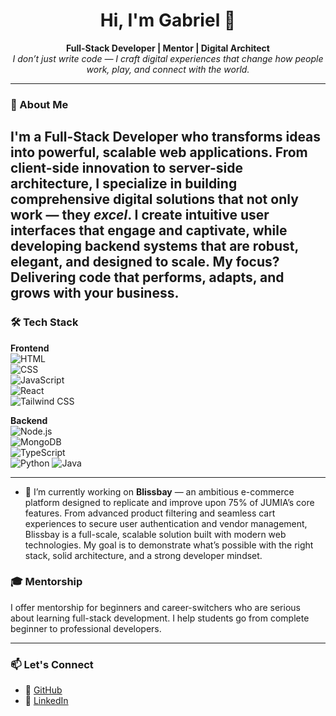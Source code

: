 
<!--
**LUMMYGEE/LUMMYGEE** is a ✨ _special_ ✨ repository because its `README.md` (this file) appears on your GitHub profile.

Here are some ideas to get you started:

- 🔭 I’m currently working on ...
- 🌱 I’m currently learning ...
- 👯 I’m looking to collaborate on ...
- 🤔 I’m looking for help with ...
- 💬 Ask me about ...
- 📫 How to reach me: ...
- 😄 Pronouns: ...
- ⚡ Fun fact: ...
-->

<h1 align="center">Hi, I'm Gabriel 👋</h1>

<p align="center">
  <b>Full-Stack Developer | Mentor | Digital Architect</b><br>
  <i>I don’t just write code — I craft digital experiences that change how people work, play, and connect with the world.</i>
</p>

---

### 🚀 About Me

I'm a Full-Stack Developer who transforms ideas into powerful, scalable web applications. From client-side innovation to server-side architecture, I specialize in building comprehensive digital solutions that not only work — they *excel*.
I create intuitive user interfaces that engage and captivate, while developing backend systems that are robust, elegant, and designed to scale. My focus? Delivering code that performs, adapts, and grows with your business.
---

### 🛠️ Tech Stack

**Frontend**  
![HTML](https://img.shields.io/badge/-HTML5-E34F26?style=flat&logo=html5&logoColor=fff)  
![CSS](https://img.shields.io/badge/-CSS3-1572B6?style=flat&logo=css3&logoColor=white)  
![JavaScript](https://img.shields.io/badge/-JavaScript-F7DF1E?style=flat&logo=javascript&logoColor=black)  
![React](https://img.shields.io/badge/-React-61DAFB?style=flat&logo=react&logoColor=black)  
![Tailwind CSS](https://img.shields.io/badge/-Tailwind-06B6D4?style=flat&logo=tailwindcss&logoColor=white)

**Backend**  
![Node.js](https://img.shields.io/badge/-Node.js-339933?style=flat&logo=node.js&logoColor=white)  
![MongoDB](https://img.shields.io/badge/-MongoDB-47A248?style=flat&logo=mongodb&logoColor=white)  
![TypeScript](https://img.shields.io/badge/-TypeScript-3178C6?style=flat&logo=typescript&logoColor=white)  
![Python](https://img.shields.io/badge/-Python-3776AB?style=flat&logo=python&logoColor=white)
![Java](https://img.shields.io/badge/-Java-007396?style=flat&logo=java&logoColor=white)


---

- 🔭 I’m currently working on **Blissbay** — an ambitious e-commerce platform designed to replicate and improve upon 75% of JUMIA’s core features. From advanced product filtering and seamless cart experiences to secure user authentication and vendor management, Blissbay is a full-scale, scalable solution built with modern web technologies. My goal is to demonstrate what’s possible with the right stack, solid architecture, and a strong developer mindset.


### 🎓 Mentorship
I offer mentorship for beginners and career-switchers who are serious about learning full-stack development. I help students go from complete beginner to professional developers.

---

### 📫 Let's Connect

- 🔗 [GitHub](https://github.com/LUMMYGEE)  
- 💼 [LinkedIn](https://www.linkedin.com/in/gabriel-adewale-a54b1229a/)  

